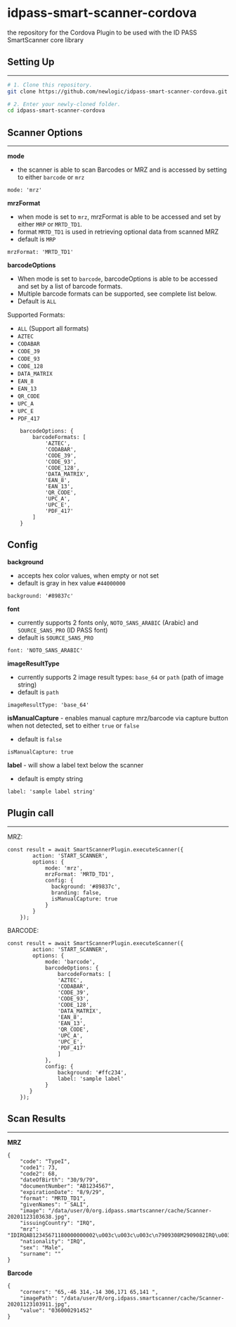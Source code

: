 # idpass-smart-scanner-cordova
the repository for the Cordova Plugin to be used with the ID PASS SmartScanner core library

## Setting Up
---------------
```bash
# 1. Clone this repository.
git clone https://github.com/newlogic/idpass-smart-scanner-cordova.git

# 2. Enter your newly-cloned folder.
cd idpass-smart-scanner-cordova

```

## Scanner Options
---------------
**mode**
- the scanner is able to scan Barcodes or MRZ and is accessed by setting to either `barcode` or `mrz`
```
mode: 'mrz'
```
**mrzFormat**
- when mode is set to `mrz`, mrzFormat is able to be accessed and set by either `MRP` or `MRTD_TD1`.
- format `MRTD_TD1` is used in retrieving optional data from scanned MRZ
- default is `MRP`
```
mrzFormat: 'MRTD_TD1'
```
**barcodeOptions**
- When mode is set to `barcode`, barcodeOptions is able to be accessed and set by a list of barcode formats.
- Multiple barcode formats can be supported, see complete list below.
- Default is `ALL`

Supported Formats:
- `ALL` (Support all formats)
- `AZTEC`
- `CODABAR`
- `CODE_39`
- `CODE_93`
- `CODE_128`
- `DATA_MATRIX`
- `EAN_8`
- `EAN_13`
- `QR_CODE`
- `UPC_A`
- `UPC_E`
- `PDF_417`

```
    barcodeOptions: {
        barcodeFormats: [
            'AZTEC',
            'CODABAR',
            'CODE_39',
            'CODE_93',
            'CODE_128',
            'DATA_MATRIX',
            'EAN_8',
            'EAN_13',
            'QR_CODE',
            'UPC_A',
            'UPC_E',
            'PDF_417'
        ]
    }
```

Config
---------------
**background**
- accepts hex color values, when empty or not set
- default is gray in hex value `#44000000`
```
background: '#89837c'
```
**font**
- currently supports 2 fonts only, `NOTO_SANS_ARABIC` (Arabic) and `SOURCE_SANS_PRO` (ID PASS font)
- default is `SOURCE_SANS_PRO`
```
font: 'NOTO_SANS_ARABIC'
```
**imageResultType**
- currently supports 2 image result types: `base_64` or `path` (path of image string)
- default is `path`
```
imageResultType: 'base_64'
```
**isManualCapture** - enables manual capture mrz/barcode via capture button when not detected, set to either `true` or `false`
- default is `false`
```
isManualCapture: true
```
**label** - will show a label text below the scanner
- default is empty string
```
label: 'sample label string'
```

## Plugin call
---------------
MRZ:
```
const result = await SmartScannerPlugin.executeScanner({
        action: 'START_SCANNER',
        options: {
            mode: 'mrz',
            mrzFormat: 'MRTD_TD1',
            config: {
              background: '#89837c',
              branding: false,
              isManualCapture: true
            }
        }
    });
```
BARCODE:
```
const result = await SmartScannerPlugin.executeScanner({
        action: 'START_SCANNER',
        options: {
            mode: 'barcode',
            barcodeOptions: {
                barcodeFormats: [
                'AZTEC',
                'CODABAR',
                'CODE_39',
                'CODE_93',
                'CODE_128',
                'DATA_MATRIX',
                'EAN_8',
                'EAN_13',
                'QR_CODE',
                'UPC_A',
                'UPC_E',
                'PDF_417'
                ]
            },
            config: {
                background: '#ffc234',
                label: 'sample label'
            }
       }
    });
```

## Scan Results
---------------
**MRZ**
```
{
	"code": "TypeI",
	"code1": 73,
	"code2": 68,
	"dateOfBirth": "30/9/79",
	"documentNumber": "AB1234567",
	"expirationDate": "8/9/29",
	"format": "MRTD_TD1",
	"givenNames": " SALI",
	"image": "/data/user/0/org.idpass.smartscanner/cache/Scanner-20201123103638.jpg",
	"issuingCountry": "IRQ",
	"mrz": "IDIRQAB12345671180000000002\u003c\u003c\u003c\n7909308M2909082IRQ\u003c\u003c\u003c\u003c\u003c\u003c\u003c\u003c\u003c\u003c\u003c7\n\u003c\u003cSALI\u003c\u003c\u003c\u003c\u003c\u003c\u003c\u003c\u003c\u003c\u003c\u003c\u003c\u003c\u003c\u003c\u003c\u003c\u003c\u003c\u003c\u003c\u003c\u003c\n",
	"nationality": "IRQ",
	"sex": "Male",
	"surname": ""
}
```
**Barcode**
```
{
	"corners": "65,-46 314,-14 306,171 65,141 ",
	"imagePath": "/data/user/0/org.idpass.smartscanner/cache/Scanner-20201123103911.jpg",
	"value": "036000291452"
}
```

